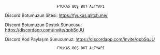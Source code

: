                            FYUKAS BOŞ BOT ALTYAPI
 Discord Botumuzun Sitesi: <https://fyukas.glitch.me/>
 
 Discord Botumuzun Destek Sunucusu: <https://discordapp.com/invite/qpbSqJU>
 
 Discord Kod Paylaşım Sunucumuz: <https://discordapp.com/invite/qpbSqJU>

                            FYUKAS BOŞ BOT ALTYAPI